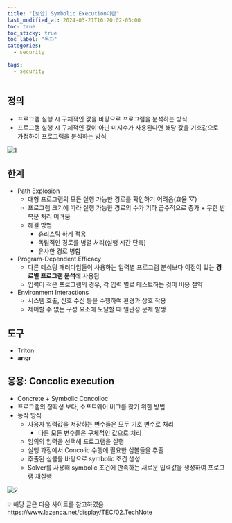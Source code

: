 ```yaml
---
title: "[보안] Symbolic Execution이란"
last_modified_at: 2024-03-21T16:20:02-05:00
toc: true
toc_sticky: true
toc_label: "목차"
categories:
  - security

tags:
  - security
---
```

## 정의

- 프로그램 실행 시 구체적인 값을 바탕으로 프로그램을 분석하는 방식
- 프로그램 실행 시 구체적인 값이 아닌 미지수가 사용된다면 해당 값을 기호값으로 가정하여 프로그램을 분석하는 방식

![1](https://github.com/Kimbongsik/Kimbongsik.github.io/assets/63995044/267440ba-428c-4bb7-bcd8-822ded88fc56)

## 한계

- Path Explosion
    - 대형 프로그램의 모든 실행 가능한 경로를 확인하기 어려움(효율 ▽)
    - 프로그램 크기에 따라 실행 가능한 경로의 수가 기하 급수적으로 증가 + 무한 반복문 처리 어려움
    - 해결 방법
        - 휴리스틱 하게 적용
        - 독립적인 경로를 병렬 처리(실행 시간 단축)
        - 유사한 경로 병합
- Program-Dependent Efficacy
    - 다른 테스팅 패러다임들이 사용하는 입력별 프로그램 분석보다 이점이 있는 **경로별 프로그램 분석**에 사용됨
    - 입력이 적은 프로그램의 경우, 각 입력 별로 테스트하는 것이 비용 절약
- Environment Interactions
    - 시스템 호출, 신호 수신 등을 수행하여 환경과 상호 작용
    - 제어할 수 없는 구성 요소에 도달할 때 일관성 문제 발생

## 도구

- Triton
- **angr**

## 응용: **Concolic execution**

- Concrete + Symbolic Concolioc
- 프로그램의 정확성 보다, 소프트웨어 버그를 찾기 위한 방법
- 동작 방식
    - 사용자 입력값을 저장하는 변수들은 모두 기호 변수로 처리
        - 다른 모든 변수들은 구체적인 값으로 처리
    - 임의의 입력을 선택해 프로그램을 실행
    - 실행 과정에서 Concolic 수행에 필요한 심볼들을 추출
    - 추출된 심볼을 바탕으로 symbolic 조건 생성
    - Solver를 사용해 symbolic 조건에 만족하는 새로운 입력값을 생성하여 프로그램 재실행

![2](https://github.com/Kimbongsik/Kimbongsik.github.io/assets/63995044/31283777-5417-4534-9352-836e0aace0f7)

<aside>
💡 해당 글은 다음 사이트를 참고하였음 https://www.lazenca.net/display/TEC/02.TechNote

</aside>
